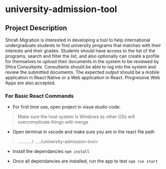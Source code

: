 # university-admission-tool

## Project Description
Shirah Migration is interested in developing a tool  to help international undergraduate students to find university programs that matches with their interests and their grades. Students should have access to the list of the programs, search and filter the list, and also optionally can create a profile for themselves to upload their documents in the system to be reviewed by Shira Consultants. Consultants should be able to log into the system and review the submitted documents.
The expected output should be a mobile application in React Native or a Web application in React. Progressive Web Apps are also accepted.
 
### For Basic React Commands

- For first time use, open project in visua studio code:
> Make sure the host system is Windows as other OSs will overcomplicate things with merge

- Open terminal in vscode and make sure you are in the react file path
> .........../ ...../university-admission-tool>

- Install the dependancies
`npm install`

- Once all dependancies are installed, run the app to test
`npm run start`

